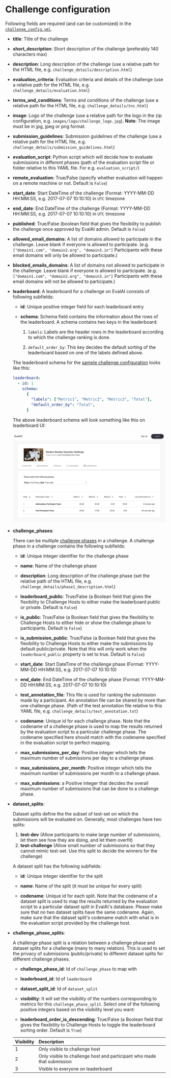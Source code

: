 # Challenge configuration

Following fields are required (and can be customized) in the [`challenge_config.yml`](https://github.com/Cloud-CV/EvalAI-Starters/blob/master/challenge_config.yaml).

- **title**: Title of the challenge

- **short_description**: Short description of the challenge (preferably 140 characters max)

- **description**: Long description of the challenge (use a relative path for the HTML file, e.g. `challenge_details/description.html`)

- **evaluation_criteria**: Evaluation criteria and details of the challenge (use a relative path for the HTML file, e.g. `challenge_details/evaluation.html`)

- **terms_and_conditions**: Terms and conditions of the challenge (use a relative path for the HTML file, e.g. `challenge_details/tnc.html`)

- **image**: Logo of the challenge (use a relative path for the logo in the zip configuration, e.g. `images/logo/challenge_logo.jpg`). **Note**: The image must be in jpg, jpeg or png format.

- **submission_guidelines**: Submission guidelines of the challenge (use a relative path for the HTML file, e.g. `challenge_details/submission_guidelines.html`)

- **evaluation_script**: Python script which will decide how to evaluate submissions in different phases (path of the evaluation script file or folder relative to this YAML file. For e.g. `evaluation_script/`)

- **remote_evaluation**: True/False (specify whether evaluation will happen on a remote machine or not. Default is `False`)

- **start_date**: Start DateTime of the challenge (Format: YYYY-MM-DD HH:MM:SS, e.g. 2017-07-07 10:10:10) in `UTC` timezone

- **end_date**: End DateTime of the challenge (Format: YYYY-MM-DD HH:MM:SS, e.g. 2017-07-07 10:10:10) in `UTC` timezone

- **published**: True/False (boolean field that gives the flexibility to publish the challenge once approved by EvalAI admin. Default is `False`)

- **allowed_email_domains**: A list of domains allowed to participate in the challenge. Leave blank if everyone is allowed to participate. (e.g. `["domain1.com", "domain2.org", "domain3.in"]` Participants with these email domains will only be allowed to participate.)

- **blocked_emails_domains**: A list of domains not allowed to participate in the challenge. Leave blank if everyone is allowed to participate. (e.g. `["domain1.com", "domain2.org", "domain3.in"]` Participants with these email domains will not be allowed to participate.)

- **leaderboard**:
  A leaderboard for a challenge on EvalAI consists of following subfields:

  - **id**: Unique positive integer field for each leaderboard entry

  - **schema**: Schema field contains the information about the rows of the leaderboard. A schema contains two keys in the leaderboard:

    1. `labels`: Labels are the header rows in the leaderboard according to which the challenge ranking is done.

    2. `default_order_by`: This key decides the default sorting of the leaderboard based on one of the labels defined above.

  The leaderboard schema for the [sample challenge configuration](https://github.com/Cloud-CV/EvalAI-Starters/blob/master/challenge_config.yaml) looks like this:

  ```yaml
  leaderboard:
    - id: 1
      schema:
        {
          "labels": ["Metric1", "Metric2", "Metric3", "Total"],
          "default_order_by": "Total",
        }
  ```

  The above leaderboard schema will look something like this on leaderboard UI:

  ![](_static/img/leaderboard.png "Random Number Generator Challenge - Leaderboard")

* **challenge_phases**:

  There can be multiple [challenge phases](/glossary.html#challenge-phase) in a challenge. A challenge phase in a challenge contains the following subfields:

  - **id**: Unique integer identifier for the challenge phase

  - **name**: Name of the challenge phase

  - **description**: Long description of the challenge phase (set the relative path of the HTML file, e.g. `challenge_details/phase1_description.html`)

  - **leaderboard_public**: True/False (a Boolean field that gives the flexibility to Challenge Hosts to either make the leaderboard public or private. Default is `False`)

  - **is_public**: True/False (a Boolean field that gives the flexibility to Challenge Hosts to either hide or show the challenge phase to participants. Default is `False`)

  - **is_submission_public**: True/False (a Boolean field that gives the flexibility to Challenge Hosts to either make the submissions by default public/private. Note that this will only work when the `leaderboard_public` property is set to true. Default is `False`)

  - **start_date**: Start DateTime of the challenge phase (Format: YYYY-MM-DD HH:MM:SS, e.g. 2017-07-07 10:10:10)

  - **end_date**: End DateTime of the challenge phase (Format: YYYY-MM-DD HH:MM:SS, e.g. 2017-07-07 10:10:10)

  - **test_annotation_file**: This file is used for ranking the submission made by a participant. An annotation file can be shared by more than one challenge phase. (Path of the test annotation file relative to this YAML file, e.g. `challenge_details/test_annotation.txt`)

  - **codename**: Unique id for each challenge phase. Note that the codename of a challenge phase is used to map the results returned by the evaluation script to a particular challenge phase. The codename specified here should match with the codename specified in the evaluation script to perfect mapping.

  - **max_submissions_per_day**: Positive integer which tells the maximum number of submissions per day to a challenge phase.

  - **max_submissions_per_month**: Positive integer which tells the maximum number of submissions per month to a challenge phase.

  - **max_submissions**: a Positive integer that decides the overall maximum number of submissions that can be done to a challenge phase.

- **dataset_splits**:

  Dataset splits define the the subset of test-set on which the submissions will be evaluated on. Generally, most challenges have two splits:

  1. **test-dev** (Allow participants to make large number of submissions, let them see how they are doing, and let them overfit)
  2. **test-challenge** (Allow small number of submissions so that they cannot mimic test-set. Use this split to decide the winners for the challenge)

  A dataset split has the following subfields:

  - **id**: Unique integer identifier for the split

  - **name**: Name of the split (it must be unique for every split)

  - **codename**: Unique id for each split. Note that the codename of a dataset split is used to map the results returned by the evaluation script to a particular dataset split in EvalAI's database. Please make sure that no two dataset splits have the same codename. Again, make sure that the dataset split's codename match with what is in the evaluation script provided by the challenge host.

- **challenge_phase_splits**:

  A challenge phase split is a relation between a challenge phase and dataset splits for a challenge (many to many relation). This is used to set the privacy of submissions (public/private) to different dataset splits for different challenge phases.

  - **challenge_phase_id**: Id of `challenge_phase` to map with

  - **leaderboard_id**: Id of `leaderboard`

  - **dataset_split_id**: Id of `dataset_split`

  - **visibility**: It will set the visibility of the numbers corresponding to metrics for this `challenge_phase_split`. Select one of the following positive integers based on the visibility level you want:

  - **leaderboard_order_is_descending**: True/False (a Boolean field that gives the flexibility to Challenge Hosts to toggle the leaderboard sorting order. Default is `True`)

  | Visibility | Description                                                             |
  | ---------- | ----------------------------------------------------------------------- |
  | 1          | Only visible to challenge host                                          |
  | 2          | Only visible to challenge host and participant who made that submission |
  | 3          | Visible to everyone on leaderboard                                      |
